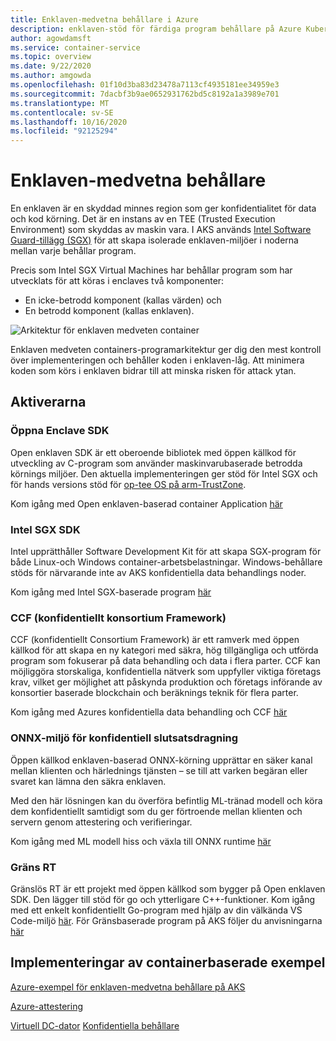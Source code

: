 ```yaml
---
title: Enklaven-medvetna behållare i Azure
description: enklaven-stöd för färdiga program behållare på Azure Kubernetes service (AKS)
author: agowdamsft
ms.service: container-service
ms.topic: overview
ms.date: 9/22/2020
ms.author: amgowda
ms.openlocfilehash: 01f10d3ba83d23478a7113cf4935181ee34959e3
ms.sourcegitcommit: 7dacbf3b9ae0652931762bd5c8192a1a3989e701
ms.translationtype: MT
ms.contentlocale: sv-SE
ms.lasthandoff: 10/16/2020
ms.locfileid: "92125294"
---
```

# <a name="enclave-aware-containers"></a>Enklaven-medvetna behållare

En enklaven är en skyddad minnes region som ger konfidentialitet för data och kod körning. Det är en instans av en TEE (Trusted Execution Environment) som skyddas av maskin vara. I AKS används [Intel Software Guard-tillägg (SGX)](https://software.intel.com/sgx) för att skapa isolerade enklaven-miljöer i noderna mellan varje behållar program.

Precis som Intel SGX Virtual Machines har behållar program som har utvecklats för att köras i enclaves två komponenter:

- En icke-betrodd komponent (kallas värden) och
- En betrodd komponent (kallas enklaven).

![Arkitektur för enklaven medveten container](./media/enclave-aware-containers/enclaveawarecontainer.png)

Enklaven medveten containers-programarkitektur ger dig den mest kontroll över implementeringen och behåller koden i enklaven-låg. Att minimera koden som körs i enklaven bidrar till att minska risken för attack ytan.   

## <a name="enablers"></a>Aktiverarna

### <a name="open-enclave-sdk"></a>Öppna Enclave SDK
Open enklaven SDK är ett oberoende bibliotek med öppen källkod för utveckling av C-program som använder maskinvarubaserade betrodda körnings miljöer. Den aktuella implementeringen ger stöd för Intel SGX och för hands versions stöd för [op-tee OS på arm-TrustZone](https://optee.readthedocs.io/en/latest/general/about.html).

Kom igång med Open enklaven-baserad container Application [här](https://github.com/openenclave/openenclave/tree/master/docs/GettingStartedDocs)

### <a name="intel-sgx-sdk"></a>Intel SGX SDK
Intel upprätthåller Software Development Kit för att skapa SGX-program för både Linux-och Windows container-arbetsbelastningar. Windows-behållare stöds för närvarande inte av AKS konfidentiella data behandlings noder.

Kom igång med Intel SGX-baserade program [här](https://software.intel.com/content/www/us/en/develop/topics/software-guard-extensions/sdk.html)

### <a name="confidential-consortium-framework-ccf"></a>CCF (konfidentiellt konsortium Framework)
CCF (konfidentiellt Consortium Framework) är ett ramverk med öppen källkod för att skapa en ny kategori med säkra, hög tillgängliga och utförda program som fokuserar på data behandling och data i flera parter. CCF kan möjliggöra storskaliga, konfidentiella nätverk som uppfyller viktiga företags krav, vilket ger möjlighet att påskynda produktion och företags införande av konsortier baserade blockchain och beräknings teknik för flera parter.

Kom igång med Azures konfidentiella data behandling och CCF [här](https://github.com/Microsoft/CCF)

### <a name="confidential-inferencing-onnx-runtime"></a>ONNX-miljö för konfidentiell slutsatsdragning

Öppen källkod enklaven-baserad ONNX-körning upprättar en säker kanal mellan klienten och härlednings tjänsten – se till att varken begäran eller svaret kan lämna den säkra enklaven. 

Med den här lösningen kan du överföra befintlig ML-tränad modell och köra dem konfidentiellt samtidigt som du ger förtroende mellan klienten och servern genom attestering och verifieringar. 

Kom igång med ML modell hiss och växla till ONNX runtime [här](https://aka.ms/confidentialinference)

### <a name="edgeless-rt"></a>Gräns RT

Gränslös RT är ett projekt med öppen källkod som bygger på Open enklaven SDK. Den lägger till stöd för go och ytterligare C++-funktioner. Kom igång med ett enkelt konfidentiellt Go-program med hjälp av din välkända VS Code-miljö [här](https://github.com/edgelesssys/edgelessrt). För Gränsbaserade program på AKS följer du anvisningarna [här](https://github.com/edgelesssys/edgelessrt/blob/master/docs/ERTAzureAKSDeployment.md)


## <a name="container-based-sample-implementations"></a>Implementeringar av containerbaserade exempel

[Azure-exempel för enklaven-medvetna behållare på AKS](https://github.com/Azure-Samples/confidential-computing/tree/main/containersamples)

<!-- LINKS - external -->
[Azure-attestering](../attestation/overview.md)


<!-- LINKS - internal -->
[Virtuell DC-dator](/confidential-computing/virtual-machine-solutions) 
 [Konfidentiella behållare](/confidential-computing/containercompute/confidential-containers)
